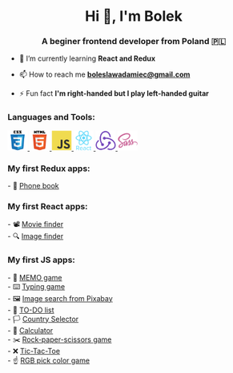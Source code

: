 <h1 align="center">Hi 👋, I'm Bolek</h1>
<h3 align="center">A beginer frontend developer from Poland 🇵🇱</h3>

- 🌱 I’m currently learning **React and Redux**

- 📫 How to reach me **boleslawadamiec@gmail.com**

- ⚡ Fun fact **I'm right-handed but I play left-handed guitar**


<h3 align="left">Languages and Tools:</h3>
<p align="left"> <a href="https://www.w3schools.com/css/" target="_blank" rel="noreferrer"> <img src="https://raw.githubusercontent.com/devicons/devicon/master/icons/css3/css3-original-wordmark.svg" alt="css3" width="40" height="40"/> </a> <a href="https://www.w3.org/html/" target="_blank" rel="noreferrer"> <img src="https://raw.githubusercontent.com/devicons/devicon/master/icons/html5/html5-original-wordmark.svg" alt="html5" width="40" height="40"/> </a> <a href="https://developer.mozilla.org/en-US/docs/Web/JavaScript" target="_blank" rel="noreferrer"> <img src="https://raw.githubusercontent.com/devicons/devicon/master/icons/javascript/javascript-original.svg" alt="javascript" width="40" height="40"/> </a> <a href="https://reactjs.org/" target="_blank" rel="noreferrer"> <img src="https://raw.githubusercontent.com/devicons/devicon/master/icons/react/react-original-wordmark.svg" alt="react" width="40" height="40"/> </a> <a href="https://redux.js.org" target="_blank" rel="noreferrer"> <img src="https://raw.githubusercontent.com/devicons/devicon/master/icons/redux/redux-original.svg" alt="redux" width="40" height="40"/> </a> <a href="https://sass-lang.com" target="_blank" rel="noreferrer"> <img src="https://raw.githubusercontent.com/devicons/devicon/master/icons/sass/sass-original.svg" alt="sass" width="40" height="40"/> </a> </p>

<h3 align="left">My first Redux apps:</h3>
 - 📒 <a href="https://bolomasta.github.io/goit-react-hw-06-phonebook/" target="_blank">Phone book</a><br>


<h3 align="left">My first React apps:</h3>
 - 📽️ <a href="https://bolomasta.github.io/goit-react-hw-05-movies/" target="_blank">Movie finder</a><br>
 - 🔍 <a href="https://bolomasta.github.io/goit-react-hw-04-images/" target="_blank">Image finder</a><br>


<h3 align="left">My first JS apps:</h3>
 - 🎴 <a href="https://bolomasta.github.io/memo-game/" target="_blank">MEMO game </a><br>
 - ⌨️ <a href="https://bolomasta.github.io/typing-game/" target="_blank">Typing game </a><br>
 - 🖼️ <a href="https://bolomasta.github.io/goit-js-hw-11/" target="_blank">Image search from Pixabay </a><br>
 - 📝 <a href="https://bolomasta.github.io/to-do-list/" target="_blank">TO-DO list </a><br>
 - 🏳️ <a href="https://bolomasta.github.io/goit-js-hw-10/" target="_blank">Country Selector </a><br> 
 - 🧮 <a href="https://bolomasta.github.io/calculator/" target="_blank">Calculator </a><br>
 - ✂️ <a href="https://bolomasta.github.io/rock-paper-scissors/" target="_blank">Rock-paper-scissors game </a><br>
 - ❌ <a href="https://bolomasta.github.io/Tic-Tac-Toe/" target="_blank">Tic-Tac-Toe</a> <br>
 - ☝️ <a href="https://bolomasta.github.io/pick-color-game/" target="_blank">RGB pick color game </a><br>


<br>
<br>




